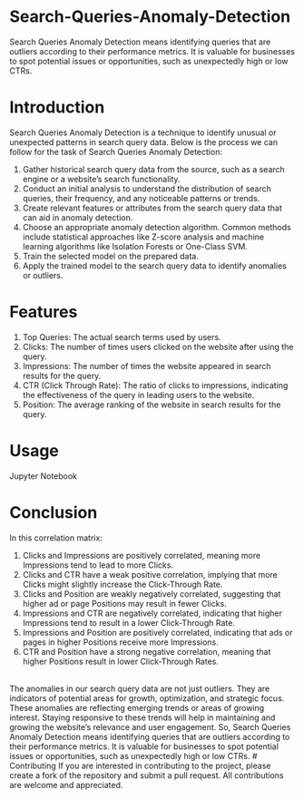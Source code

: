 # Search-Queries-Anomaly-Detection
Search Queries Anomaly Detection means identifying queries that are outliers according to their performance metrics. It is valuable for businesses to spot potential issues or opportunities, such as unexpectedly high or low CTRs.
# Introduction
Search Queries Anomaly Detection is a technique to identify unusual or unexpected patterns in search query data. Below is the process we can follow for the task of Search Queries Anomaly Detection:
1. Gather historical search query data from the source, such as a search engine or a website’s search functionality.
2. Conduct an initial analysis to understand the distribution of search queries, their frequency, and any noticeable patterns or trends.
3. Create relevant features or attributes from the search query data that can aid in anomaly detection.
4. Choose an appropriate anomaly detection algorithm. Common methods include statistical approaches like Z-score analysis and machine learning algorithms like Isolation Forests or One-Class SVM.
5. Train the selected model on the prepared data.
6. Apply the trained model to the search query data to identify anomalies or outliers.
# Features
1. Top Queries: The actual search terms used by users.
2. Clicks: The number of times users clicked on the website after using the query.
3. Impressions: The number of times the website appeared in search results for the query.
4. CTR (Click Through Rate): The ratio of clicks to impressions, indicating the effectiveness of the query in leading users to the website.
5. Position: The average ranking of the website in search results for the query.
# Usage
Jupyter Notebook
# Conclusion
In this correlation matrix:
1. Clicks and Impressions are positively correlated, meaning more Impressions tend to lead to more Clicks.
2. Clicks and CTR have a weak positive correlation, implying that more Clicks might slightly increase the Click-Through Rate.
3. Clicks and Position are weakly negatively correlated, suggesting that higher ad or page Positions may result in fewer Clicks.
4. Impressions and CTR are negatively correlated, indicating that higher Impressions tend to result in a lower Click-Through Rate.
5. Impressions and Position are positively correlated, indicating that ads or pages in higher Positions receive more Impressions.
6. CTR and Position have a strong negative correlation, meaning that higher Positions result in lower Click-Through Rates.
<br>
The anomalies in our search query data are not just outliers. They are indicators of potential areas for growth, optimization, and strategic focus. These anomalies are reflecting emerging trends or areas of growing interest. Staying responsive to these trends will help in maintaining and growing the website’s relevance and user engagement. So, Search Queries Anomaly Detection means identifying queries that are outliers according to their performance metrics. It is valuable for businesses to spot potential issues or opportunities, such as unexpectedly high or low CTRs.
# Contributing
If you are interested in contributing to the project, please create a fork of the repository and submit a pull request. All contributions are welcome and appreciated.
